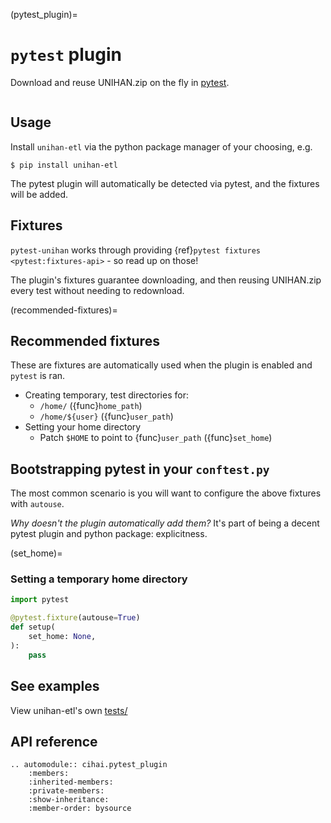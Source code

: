 (pytest_plugin)=

# `pytest` plugin

Download and reuse UNIHAN.zip on the fly in [pytest].

```{module} cihai.pytest_plugin

```

[pytest]: https://docs.pytest.org/

## Usage

Install `unihan-etl` via the python package manager of your choosing, e.g.

```console
$ pip install unihan-etl
```

The pytest plugin will automatically be detected via pytest, and the fixtures will be added.

## Fixtures

`pytest-unihan` works through providing {ref}`pytest fixtures <pytest:fixtures-api>` - so read up on
those!

The plugin's fixtures guarantee downloading, and then reusing UNIHAN.zip every
test without needing to redownload.

(recommended-fixtures)=

## Recommended fixtures

These are fixtures are automatically used when the plugin is enabled and `pytest` is ran.

- Creating temporary, test directories for:
  - `/home/` ({func}`home_path`)
  - `/home/${user}` ({func}`user_path`)
- Setting your home directory
  - Patch `$HOME` to point to {func}`user_path` ({func}`set_home`)
## Bootstrapping pytest in your `conftest.py`

The most common scenario is you will want to configure the above fixtures with `autouse`.

_Why doesn't the plugin automatically add them?_ It's part of being a decent pytest plugin and
python package: explicitness.

(set_home)=

### Setting a temporary home directory

```python
import pytest

@pytest.fixture(autouse=True)
def setup(
    set_home: None,
):
    pass
```

## See examples

View unihan-etl's own [tests/](https://github.com/cihai/unihan-etl/tree/master/tests)

## API reference

```{eval-rst}
.. automodule:: cihai.pytest_plugin
    :members:
    :inherited-members:
    :private-members:
    :show-inheritance:
    :member-order: bysource
```
